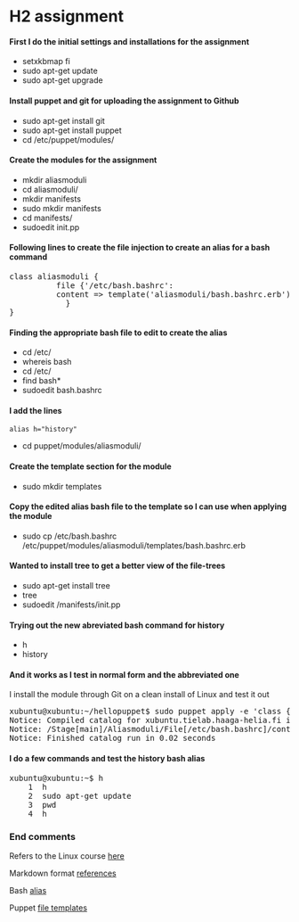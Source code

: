 # H2 assignment

#### First I do the initial settings and installations for the assignment

* setxkbmap fi
* sudo apt-get update
* sudo apt-get upgrade

#### Install puppet and git for uploading the assignment to Github

* sudo apt-get install git
* sudo apt-get install puppet
* cd /etc/puppet/modules/

#### Create the modules for the assignment

* mkdir aliasmoduli
* cd aliasmoduli/
* mkdir manifests
* sudo mkdir manifests
* cd manifests/
* sudoedit init.pp

#### Following lines to create the file injection to create an alias for a bash command

<pre>class aliasmoduli {
          file {'/etc/bash.bashrc':
          content => template('aliasmoduli/bash.bashrc.erb')
            }  
}</pre>

#### Finding the appropriate bash file to edit to create the alias

* cd /etc/
* whereis bash
* cd /etc/
* find bash*
* sudoedit bash.bashrc

#### I add the lines

`alias h="history"` 

* cd puppet/modules/aliasmoduli/

#### Create the template section for the module

* sudo mkdir templates

#### Copy the edited alias bash file to the template so I can use when applying the module 

* sudo cp /etc/bash.bashrc /etc/puppet/modules/aliasmoduli/templates/bash.bashrc.erb

#### Wanted to install tree to get a better view of the file-trees

* sudo apt-get install tree
* tree
* sudoedit /manifests/init.pp

#### Trying out the new abreviated bash command for history

* h
* history

#### And it works as I test in normal form and the abbreviated one

I install the module through Git on a clean install of Linux and test it out

<pre>xubuntu@xubuntu:~/hellopuppet$ sudo puppet apply -e 'class {"aliasmoduli":}' 
Notice: Compiled catalog for xubuntu.tielab.haaga-helia.fi in environment production in 0.10 seconds
Notice: /Stage[main]/Aliasmoduli/File[/etc/bash.bashrc]/content: content changed '{md5}d80b5c72ee089f1e43de3f084a69495c' to '{md5}05ca2387e196d487fd0e279365bf0d79'
Notice: Finished catalog run in 0.02 seconds</pre>

#### I do a few commands and test the history bash alias

<pre>xubuntu@xubuntu:~$ h
    1  h
    2  sudo apt-get update
    3  pwd
    4  h
</pre>




### End comments

Refers to the Linux course [here](http://terokarvinen.com/2017/aikataulu-%E2%80%93-palvelinten-hallinta-ict4tn022-2-%E2%80%93-5-op-uusi-ops-loppukevat-2017-p2)

Markdown format [references](https://en.wikipedia.org/wiki/Markdown)

Bash [alias](https://www.digitalocean.com/community/tutorials/an-introduction-to-useful-bash-aliases-and-functions)

Puppet [file templates](https://docs.puppet.com/puppet/4.9/lang_template.html#using-templates)


